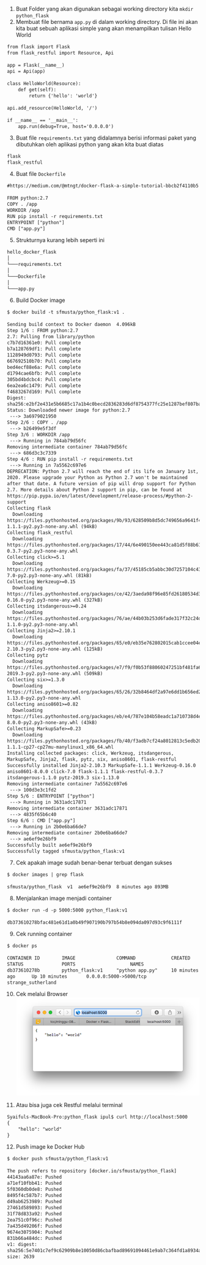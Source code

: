
1. Buat Folder yang akan digunakan sebagai working directory kita
```mkdir python_flask```
2. Membuat file bernama `app.py` di dalam working directory. Di file ini akan kita buat sebuah aplikasi simple yang akan menampilkan tulisan Hello World
```# app.py - a minimal flask api using flask_restful
from flask import Flask
from flask_restful import Resource, Api

app = Flask(__name__)
api = Api(app)

class HelloWorld(Resource):
    def get(self):
        return {'hello': 'world'}

api.add_resource(HelloWorld, '/')

if __name__ == '__main__':
    app.run(debug=True, host='0.0.0.0')
```
3. Buat file `requirements.txt` yang didalamnya berisi informasi paket yang dibutuhkan oleh aplikasi python yang akan kita buat diatas
```
flask  
flask_restful
```
4. Buat file `Dockerfile` 
```
#https://medium.com/@mtngt/docker-flask-a-simple-tutorial-bbcb2f4110b5

FROM python:2.7
COPY . /app
WORKDIR /app
RUN pip install -r requirements.txt
ENTRYPOINT ["python"]
CMD ["app.py"]
```
5. Strukturnya kurang lebih seperti ini
```
hello_docker_flask
│
└───requirements.txt
│
└───Dockerfile
│
└───app.py
```
6. Build Docker image
```
$ docker build -t sfmusta/python_flask:v1 .

Sending build context to Docker daemon  4.096kB
Step 1/6 : FROM python:2.7
2.7: Pulling from library/python
c7b7d16361e0: Pull complete 
b7a128769df1: Pull complete 
1128949d0793: Pull complete 
667692510b70: Pull complete 
bed4ecf88e6a: Pull complete 
d1794cae6bfb: Pull complete 
305bd4bdcbc4: Pull complete 
6ea2ea6c1479: Pull complete 
f4683267d169: Pull complete 
Digest: sha256:e2bf2e431e5b6685c17a1b4c0becd2836283d6df8754377fc25e1287bef807ba
Status: Downloaded newer image for python:2.7
 ---> 3a6979021950
Step 2/6 : COPY . /app
 ---> b26499e5f3df
Step 3/6 : WORKDIR /app
 ---> Running in 784ab79d56fc
Removing intermediate container 784ab79d56fc
 ---> 686d3c3c7339
Step 4/6 : RUN pip install -r requirements.txt
 ---> Running in 7a5562c697e6
DEPRECATION: Python 2.7 will reach the end of its life on January 1st, 2020. Please upgrade your Python as Python 2.7 won't be maintained after that date. A future version of pip will drop support for Python 2.7. More details about Python 2 support in pip, can be found at https://pip.pypa.io/en/latest/development/release-process/#python-2-support
Collecting flask
  Downloading https://files.pythonhosted.org/packages/9b/93/628509b8d5dc749656a9641f4caf13540e2cdec85276964ff8f43bbb1d3b/Flask-1.1.1-py2.py3-none-any.whl (94kB)
Collecting flask_restful
  Downloading https://files.pythonhosted.org/packages/17/44/6e490150ee443ca81d5f88b61bb4bbb133d44d75b0b716ebe92489508da4/Flask_RESTful-0.3.7-py2.py3-none-any.whl
Collecting click>=5.1
  Downloading https://files.pythonhosted.org/packages/fa/37/45185cb5abbc30d7257104c434fe0b07e5a195a6847506c074527aa599ec/Click-7.0-py2.py3-none-any.whl (81kB)
Collecting Werkzeug>=0.15
  Downloading https://files.pythonhosted.org/packages/ce/42/3aeda98f96e85fd26180534d36570e4d18108d62ae36f87694b476b83d6f/Werkzeug-0.16.0-py2.py3-none-any.whl (327kB)
Collecting itsdangerous>=0.24
  Downloading https://files.pythonhosted.org/packages/76/ae/44b03b253d6fade317f32c24d100b3b35c2239807046a4c953c7b89fa49e/itsdangerous-1.1.0-py2.py3-none-any.whl
Collecting Jinja2>=2.10.1
  Downloading https://files.pythonhosted.org/packages/65/e0/eb35e762802015cab1ccee04e8a277b03f1d8e53da3ec3106882ec42558b/Jinja2-2.10.3-py2.py3-none-any.whl (125kB)
Collecting pytz
  Downloading https://files.pythonhosted.org/packages/e7/f9/f0b53f88060247251bf481fa6ea62cd0d25bf1b11a87888e53ce5b7c8ad2/pytz-2019.3-py2.py3-none-any.whl (509kB)
Collecting six>=1.3.0
  Downloading https://files.pythonhosted.org/packages/65/26/32b8464df2a97e6dd1b656ed26b2c194606c16fe163c695a992b36c11cdf/six-1.13.0-py2.py3-none-any.whl
Collecting aniso8601>=0.82
  Downloading https://files.pythonhosted.org/packages/eb/e4/787e104b58eadc1a710738d4e418d7e599e4e778e52cb8e5d5ef6ddd5833/aniso8601-8.0.0-py2.py3-none-any.whl (43kB)
Collecting MarkupSafe>=0.23
  Downloading https://files.pythonhosted.org/packages/fb/40/f3adb7cf24a8012813c5edb20329eb22d5d8e2a0ecf73d21d6b85865da11/MarkupSafe-1.1.1-cp27-cp27mu-manylinux1_x86_64.whl
Installing collected packages: click, Werkzeug, itsdangerous, MarkupSafe, Jinja2, flask, pytz, six, aniso8601, flask-restful
Successfully installed Jinja2-2.10.3 MarkupSafe-1.1.1 Werkzeug-0.16.0 aniso8601-8.0.0 click-7.0 flask-1.1.1 flask-restful-0.3.7 itsdangerous-1.1.0 pytz-2019.3 six-1.13.0
Removing intermediate container 7a5562c697e6
 ---> 100d3e3c1fd2
Step 5/6 : ENTRYPOINT ["python"]
 ---> Running in 3631adc17871
Removing intermediate container 3631adc17871
 ---> 4835f65b6c40
Step 6/6 : CMD ["app.py"]
 ---> Running in 2b0e6ba66de7
Removing intermediate container 2b0e6ba66de7
 ---> ae6ef9e26bf9
Successfully built ae6ef9e26bf9
Successfully tagged sfmusta/python_flask:v1
```
7. Cek apakah image sudah benar-benar terbuat dengan sukses
```
$ docker images | grep flask

sfmusta/python_flask  v1  ae6ef9e26bf9  8 minutes ago 893MB
```
8. Menjalankan image menjadi container
```
$ docker run -d -p 5000:5000 python_flask:v1

db373610278bfac481e61d1a0b49f907190b797b54b8e094da097d93c9f6111f
```
9. Cek running container
```
$ docker ps 

CONTAINER ID        IMAGE               COMMAND             CREATED             STATUS              PORTS                    NAMES
db373610278b        python_flask:v1     "python app.py"     10 minutes ago      Up 10 minutes       0.0.0.0:5000->5000/tcp   strange_sutherland
```
10. Cek melalui Browser
![Tes melalui Browser](browser.png)

11. Atau bisa juga cek Restful melalui terminal
```
Syaifuls-MacBook-Pro:python_flask ipul$ curl http://localhost:5000
{
    "hello": "world"
}
```
12. Push image ke Docker Hub
```
$ docker push sfmusta/python_flask:v1

The push refers to repository [docker.io/sfmusta/python_flask]
44143aa6a87e: Pushed 
a71ef10fbb41: Pushed 
5f0360db0de8: Pushed 
8495f4c587b7: Pushed 
d49ab6253989: Pushed 
27461d589893: Pushed 
31f78d833a92: Pushed 
2ea751c0f96c: Pushed 
7a435d49206f: Pushed 
9674e3075904: Pushed 
831b66a484dc: Pushed 
v1: digest: sha256:5e7401c7ef9c62909b8e10050d86cbafbad89691094461e9ab7c364fd1a8934a size: 2639
```